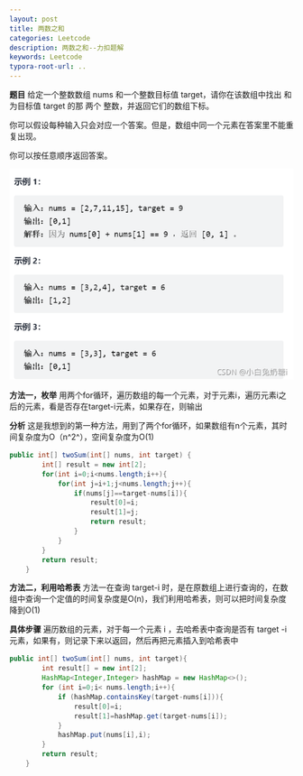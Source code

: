 ```yaml
---
layout: post
title: 两数之和
categories: Leetcode
description: 两数之和--力扣题解
keywords: Leetcode
typora-root-url: ..
---
```


﻿**题目**
给定一个整数数组 nums 和一个整数目标值 target，请你在该数组中找出 和为目标值 target  的那 两个 整数，并返回它们的数组下标。

你可以假设每种输入只会对应一个答案。但是，数组中同一个元素在答案里不能重复出现。

你可以按任意顺序返回答案。

![img](/images/posts/Sum-of-two-numbers/15f774678a6240b18806de0776484417.png)

**方法一，枚举**
用两个for循环，遍历数组的每一个元素，对于元素i，遍历元素i之后的元素，看是否存在target-i元素，如果存在，则输出

**分析**
这是我想到的第一种方法，用到了两个for循环，如果数组有n个元素，其时间复杂度为O（n^2^），空间复杂度为O(1)

```java
public int[] twoSum(int[] nums, int target) {
        int[] result = new int[2];
        for(int i=0;i<nums.length;i++){
            for(int j=i+1;j<nums.length;j++){
                if(nums[j]==target-nums[i]){
                    result[0]=i;
                    result[1]=j;
                    return result;
                }
            }
        }
        return result;
    }
```

**方法二，利用哈希表**
方法一在查询 target-i 时，是在原数组上进行查询的，在数组中查询一个定值的时间复杂度是O(n)，我们利用哈希表，则可以把时间复杂度降到O(1)

**具体步骤**
遍历数组的元素，对于每一个元素 i ，去哈希表中查询是否有 target -i 元素，如果有，则记录下来以返回，然后再把元素插入到哈希表中

```java
public int[] twoSum(int[] nums, int target){
        int result[] = new int[2];
        HashMap<Integer,Integer> hashMap = new HashMap<>();
        for (int i=0;i< nums.length;i++){
            if (hashMap.containsKey(target-nums[i])){
                result[0]=i;
                result[1]=hashMap.get(target-nums[i]);
            }
            hashMap.put(nums[i],i);
        }
        return result;
    }
```